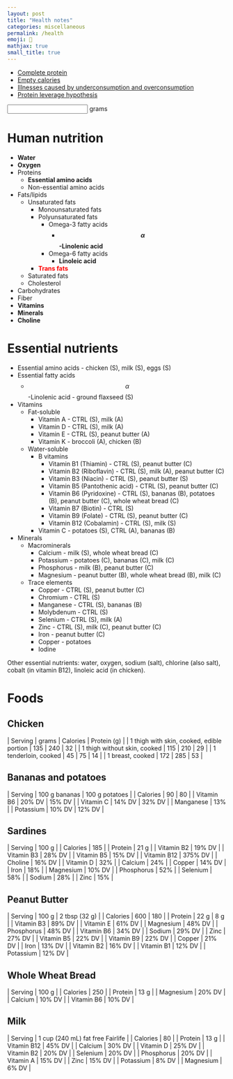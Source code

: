 ```yaml
---
layout: post
title: "Health notes"
categories: miscellaneous
permalink: /health
emoji: 🫠
mathjax: true
small_title: true
---
```


- [Complete protein](https://en.wikipedia.org/wiki/Complete_protein)
- [Empty calories](https://en.wikipedia.org/wiki/Empty_calories)
- [Illnesses caused by underconsumption and overconsumption](https://en.wikipedia.org/wiki/Human_nutrition#Illnesses_caused_by_underconsumption_and_overconsumption)
- [Protein leverage hypothesis](https://en.wikipedia.org/wiki/Protein_leverage_hypothesis)

<input type="text" id="calculator-input"><label for="calculator-input"> grams</label>
<br>
<div id="calculator-output"></div>
<script>
  function calculatorOutputTextContent(grams) {
    numGrams = Number(grams)
    if (isNaN(numGrams)) {
      return "Input must be a number";
    } else {
      const chickenBreastCalories = numGrams * 285/172;
      const chickenThighWithSkinCalories = numGrams * 240/135;
      const chickenThighWithoutSkinCalories = numGrams * 210/115;
      const chickenTenderloinCalories = numGrams * 75/45;
      const peanutButterCalories = numGrams * 180/32;
      result = `Chicken breast - ${chickenBreastCalories.toFixed(1)} calories<br>`;
      result += `Chicken thighs with skin - ${chickenThighWithSkinCalories.toFixed(1)} calories<br>`;
      result += `Chicken thighs without skin - ${chickenThighWithoutSkinCalories.toFixed(1)} calories<br>`;
      result += `Chicken tenderloins - ${chickenTenderloinCalories.toFixed(1)} calories<br>`;
      result += `Peanut butter - ${peanutButterCalories.toFixed(1)} calories<br>`;
      return result;
    }
  };
  const calculatorInput = document.querySelector("#calculator-input");
  const calculatorOutput = document.querySelector("#calculator-output");
  calculatorInput.addEventListener("input", function() {
    calculatorOutput.innerHTML = calculatorOutputTextContent(calculatorInput.value);
  });
</script>

# Human nutrition

- **Water**
- **Oxygen**
- Proteins
  - **Essential amino acids**
  - Non-essential amino acids
- Fats/lipids
  - Unsaturated fats
    - Monounsaturated fats
    - Polyunsaturated fats
      - Omega-3 fatty acids
        - **$$ \alpha $$-Linolenic acid**
      - Omega-6 fatty acids
        - **Linoleic acid**
    - <span style="font-weight: bold; color: red;">Trans fats</span>
  - Saturated fats
  - Cholesterol
- Carbohydrates
- Fiber
- **Vitamins**
- **Minerals**
- **Choline**

# Essential nutrients

- Essential amino acids - chicken (S), milk (S), eggs (S)
- Essential fatty acids
  - $$ \alpha $$-Linolenic acid - ground flaxseed (S)
- Vitamins
  - Fat-soluble
    - Vitamin A - CTRL (S), milk (A)
    - Vitamin D - CTRL (S), milk (A)
    - Vitamin E - CTRL (S), peanut butter (A)
    - Vitamin K - broccoli (A), chicken (B)
  - Water-soluble
    - B vitamins
      - Vitamin B1 (Thiamin) - CTRL (S), peanut butter (C)
      - Vitamin B2 (Riboflavin) - CTRL (S), milk (A), peanut butter (C)
      - Vitamin B3 (Niacin) - CTRL (S), peanut butter (S)
      - Vitamin B5 (Pantothenic acid) - CTRL (S), peanut butter (C)
      - Vitamin B6 (Pyridoxine) - CTRL (S), bananas (B), potatoes (B), peanut butter (C), whole wheat bread (C)
      - Vitamin B7 (Biotin) - CTRL (S)
      - Vitamin B9 (Folate) - CTRL (S), peanut butter (C)
      - Vitamin B12 (Cobalamin) - CTRL (S), milk (S)
    - Vitamin C - potatoes (S), CTRL (A), bananas (B)
- Minerals
  - Macrominerals
    - Calcium - milk (S), whole wheat bread (C)
    - Potassium - potatoes (C), bananas (C), milk (C)
    - Phosphorus - milk (B), peanut butter (C)
    - Magnesium - peanut butter (B), whole wheat bread (B), milk (C)
  - Trace elements
    - Copper - CTRL (S), peanut butter (C)
    - Chromium - CTRL (S)
    - Manganese - CTRL (S), bananas (B)
    - Molybdenum - CTRL (S)
    - Selenium - CTRL (S), milk (A)
    - Zinc - CTRL (S), milk (C), peanut butter (C)
    - Iron - peanut butter (C)
    - Copper - potatoes
    - Iodine

Other essential nutrients: water, oxygen, sodium (salt), chlorine (also salt), cobalt (in vitamin B12), linoleic acid (in chicken).

# Foods

## Chicken

| Serving                                   | grams | Calories | Protein (g) |
| 1 thigh with skin, cooked, edible portion | 135   | 240      | 32          |
| 1 thigh without skin, cooked              | 115   | 210      | 29          |
| 1 tenderloin, cooked                      | 45    | 75       | 14          |
| 1 breast, cooked                          | 172   | 285      | 53          |

## Bananas and potatoes

| Serving    | 100 g bananas   | 100 g potatoes |
| Calories   | 90       | 80     |
| Vitamin B6 | 20% DV   | 15% DV |
| Vitamin C  | 14% DV   | 32% DV |
| Manganese  | 13%      |
| Potassium  | 10% DV   | 12% DV |

## Sardines

| Serving     | 100 g   |
| Calories    | 185     |
| Protein     | 21 g    |
| Vitamin B2  | 19% DV  |
| Vitamin B3  | 28% DV  |
| Vitamin B5  | 15% DV  |
| Vitamin B12 | 375% DV |
| Choline     | 16% DV  |
| Vitamin D   | 32%     |
| Calcium     | 24%     |
| Copper      | 14% DV  |
| Iron        | 18%     |
| Magnesium   | 10% DV  |
| Phosphorus  | 52%     |
| Selenium    | 58%     |
| Sodium      | 28%     |
| Zinc        | 15%     |

## Peanut Butter

| Serving    | 100 g  | 2 tbsp (32 g) |
| Calories   | 600    | 180           |
| Protein    | 22 g   | 8 g           |
| Vitamin B3 | 89% DV |
| Vitamin E  | 61% DV |
| Magnesium  | 48% DV |
| Phosphorus | 48% DV |
| Vitamin B6 | 34% DV |
| Sodium     | 29% DV |
| Zinc       | 27% DV |
| Vitamin B5 | 22% DV |
| Vitamin B9 | 22% DV |
| Copper     | 21% DV |
| Iron       | 13% DV |
| Vitamin B2 | 16% DV |
| Vitamin B1 | 12% DV |
| Potassium  | 12% DV |

## Whole Wheat Bread

| Serving    | 100 g  |
| Calories   | 250    |
| Protein    | 13 g   |
| Magnesium  | 20% DV |
| Calcium    | 10% DV |
| Vitamin B6 | 10% DV |

## Milk

| Serving | 1 cup (240 mL) fat free Fairlife |
| Calories    | 80     | 
| Protein     | 13 g   |
| Vitamin B12 | 45% DV |
| Calcium     | 30% DV |
| Vitamin D   | 25% DV |
| Vitamin B2  | 20% DV |
| Selenium    | 20% DV |
| Phosphorus  | 20% DV |
| Vitamin A   | 15% DV |
| Zinc        | 15% DV |
| Potassium   | 8% DV  |
| Magnesium   | 6% DV  |
